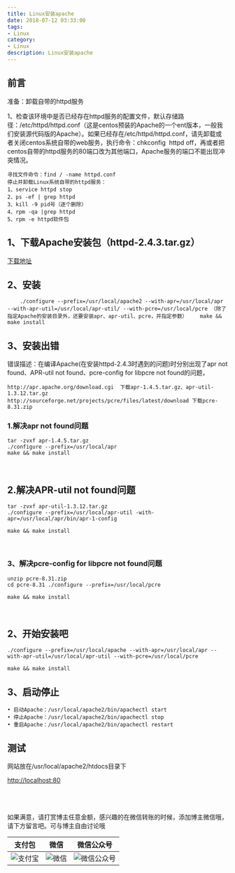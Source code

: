 ```yaml
---
title: Linux安装apache
date: 2018-07-12 03:33:00
tags: 
- Linux
category: 
- Linux
description: Linux安装apache
---
```

<!-- image url 
https://raw.githubusercontent.com/HealerJean123/HealerJean123.github.io/master/blogImages
　　首行缩进
<font color="red">  </font>
-->

## 前言


准备：卸载自带的httpd服务

1、检查该环境中是否已经存在httpd服务的配置文件，默认存储路径：/etc/httpd/httpd.conf（这是centos预装的Apache的一个ent版本，一般我们安装源代码版的Apache）。如果已经存在/etc/httpd/httpd.conf，请先卸载或者关闭centos系统自带的web服务，执行命令：chkconfig  httpd off，再或者把centos自带的httpd服务的80端口改为其他端口，Apache服务的端口不能出现冲突情况。


```
寻找文件命令：find / -name httpd.conf 
停止并卸载Linux系统自带的httpd服务：
1、service httpd stop
2、ps -ef | grep httpd
3、kill -9 pid号（逐个删除）
4、rpm -qa |grep httpd
5、rpm -e httpd软件包
```



## 1、下载Apache安装包（httpd-2.4.3.tar.gz）
[下载地址](http://httpd.apache.org/)


## 2、安装

```
	./configure --prefix=/usr/local/apache2 --with-apr=/usr/local/apr --with-apr-util=/usr/local/apr-util/ --with-pcre=/usr/local/pcre （除了指定Apache的安装目录外，还要安装apr、apr-util、pcre，并指定参数）    make && make install

```

## 3、安装出错

错误描述：在编译Apache(在安装httpd-2.4.3时遇到的问题)时分别出现了apr not found、APR-util not found、pcre-config for libpcre not found的问题，


```
http://apr.apache.org/download.cgi  下载apr-1.4.5.tar.gz、apr-util-1.3.12.tar.gz
http://sourceforge.net/projects/pcre/files/latest/download 下载pcre-8.31.zip
```



### 1.解决apr not found问题 

```
tar -zvxf apr-1.4.5.tar.gz 
./configure --prefix=/usr/local/apr 
make && make install

```
   
## 2.解决APR-util not found问题

```
tar -zvxf apr-util-1.3.12.tar.gz 
./configure --prefix=/usr/local/apr-util -with-apr=/usr/local/apr/bin/apr-1-config 

make && make install

```
 
### 3、解决pcre-config for libpcre not found问题


```
unzip pcre-8.31.zip
cd pcre-8.31 ./configure --prefix=/usr/local/pcre 

make && make install

```
 
## 2、开始安装吧

```
./configure --prefix=/usr/local/apache --with-apr=/usr/local/apr --with-apr-util=/usr/local/apr-util --with-pcre=/usr/local/pcre

make && make install

```

## 3、启动停止

```
• 启动Apache：/usr/local/apache2/bin/apachectl start
• 停止Apache：/usr/local/apache2/bin/apachectl stop
• 重启Apache：/usr/local/apache2/bin/apachectl restart
```

## 测试
网站放在/usr/local/apache2/htdocs目录下

[http://localhost:80](http://localhost:80)

<br/><br/><br/>
如果满意，请打赏博主任意金额，感兴趣的在微信转账的时候，添加博主微信哦， 请下方留言吧。可与博主自由讨论哦

|支付包 | 微信|微信公众号|
|:-------:|:-------:|:------:|
|![支付宝](https://raw.githubusercontent.com/HealerJean123/HealerJean123.github.io/master/assets/img/tctip/alpay.jpg) | ![微信](https://raw.githubusercontent.com/HealerJean123/HealerJean123.github.io/master/assets/img/tctip/weixin.jpg)|![微信公众号](https://raw.githubusercontent.com/HealerJean123/HealerJean123.github.io/master/assets/img/my/qrcode_for_gh_a23c07a2da9e_258.jpg)|




<!-- Gitalk 评论 start  -->

<link rel="stylesheet" href="https://unpkg.com/gitalk/dist/gitalk.css">
<script src="https://unpkg.com/gitalk@latest/dist/gitalk.min.js"></script> 
<div id="gitalk-container"></div>    
 <script type="text/javascript">
    var gitalk = new Gitalk({
		clientID: `1d164cd85549874d0e3a`,
		clientSecret: `527c3d223d1e6608953e835b547061037d140355`,
		repo: `HealerJean123.github.io`,
		owner: 'HealerJean123',
		admin: ['HealerJean123'],
		id: 'AAAAAAAAAAAAAA',
    });
    gitalk.render('gitalk-container');
</script> 

<!-- Gitalk end -->

